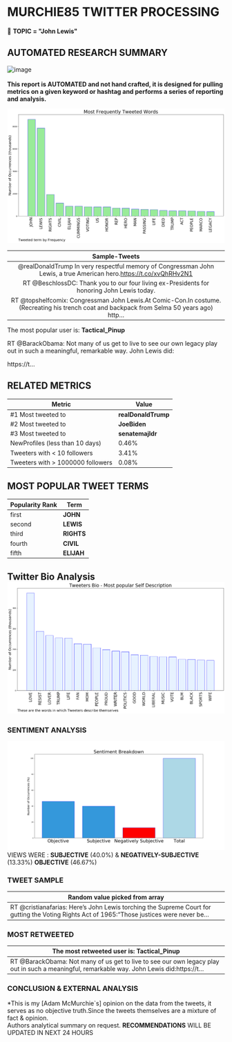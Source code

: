 # MURCHIE85 TWITTER PROCESSING 
&#x1F34E; **TOPIC = "John Lewis"**

## AUTOMATED RESEARCH SUMMARY

![image](https://marketingplatform.google.com/about/static/images/gmp/analytics-smb-benefit.jpg)
<br></br>
<b> This report is AUTOMATED and not hand crafted, it is designed for pulling metrics on a given keyword or hashtag and performs a series of reporting and analysis.</b>



![image](TWEETS.png)



|                **Sample-Tweets**        |
| :-------------: |
| @realDonaldTrump In very respectful memory of Congressman John Lewis, a true American hero.https://t.co/xvQhRHv2N1 |
| RT @BeschlossDC: Thank you to our four living ex-Presidents for honoring John Lewis today. |
| RT @topshelfcomix: Congressman John Lewis.At Comic-Con.In costume.(Recreating his trench coat and backpack from Selma 50 years ago) http… |

The most popular user is: **Tactical_Pinup**
<div class="alert alert-block alert-danger"> RT @BarackObama: Not many of us get to live to see our own legacy play out in such a meaningful, remarkable way. John Lewis did:

https://t…</div>

## RELATED METRICS<br>
| Metric | Value |
| ------------- | ------------- |
| #1 Most tweeted to  | **realDonaldTrump** |
| #2 Most tweeted to  | **JoeBiden** |
| #3 Most tweeted to  | **senatemajldr** |
| NewProfiles (less than 10 days) | 0.46%  |
| Tweeters with < 10 followers  | 3.41%|
| Tweeters with > 1000000 followers  | 0.08%  |



## MOST POPULAR TWEET TERMS 


| Popularity Rank  | Term |
| ------------- | ------------- |
| first  | **JOHN**  |
| second  | **LEWIS**  |
| third  | **RIGHTS** |
| fourth  | **CIVIL**  |
| fifth  | **ELIJAH**  |


## Twitter Bio Analysis![image](BIO.png)
### SENTIMENT ANALYSIS
![image](sentiment.png)
VIEWS WERE : **SUBJECTIVE**  (40.0%) & **NEGATIVELY-SUBJECTIVE** (13.33%) **OBJECTIVE** (46.67%)

### TWEET SAMPLE 
| Random value picked from array |
| ------------- |
|RT @cristianafarias: Here’s John Lewis torching the Supreme Court for gutting the Voting Rights Act of 1965:“Those justices were never be… |

### MOST RETWEETED 

| The most retweeted user is: **Tactical_Pinup**  |
| ------------- |
| RT @BarackObama: Not many of us get to live to see our own legacy play out in such a meaningful, remarkable way. John Lewis did:https://t… |

### CONCLUSION & EXTERNAL ANALYSIS

*This is my [Adam McMurchie`s] opinion on the data from the tweets, it serves as no objective truth.Since the tweets themselves are a mixture of fact & opinion.<br>
Authors analytical summary on request.
**RECOMMENDATIONS** WILL BE UPDATED IN NEXT  24 HOURS <br>